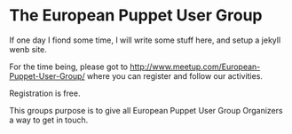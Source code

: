 The European Puppet User Group
==============================

If one day I fiond some time, I will write some stuff here, and setup
a jekyll wenb site.

For the time being, please got to http://www.meetup.com/European-Puppet-User-Group/ where you can register and follow our activities.

Registration is free.

This groups purpose is to give all European Puppet User Group Organizers a way to get in touch.
